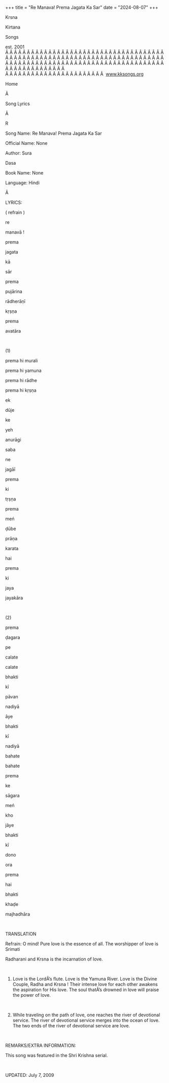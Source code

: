 +++ 
title = "Re Manava! Prema Jagata Ka Sar"
date = "2024-08-07"
+++

Krsna
 
Kirtana
 
Songs

est. 2001
Â Â Â Â Â Â Â Â Â Â Â Â Â Â Â Â Â Â Â Â Â Â Â Â Â Â Â Â Â Â Â Â Â Â Â Â Â Â Â Â Â Â Â Â Â Â Â Â Â Â Â Â Â Â Â Â Â Â Â Â Â Â Â Â Â Â Â Â Â Â Â Â Â Â Â Â Â Â Â Â Â Â Â Â Â Â Â Â Â Â Â Â Â Â Â Â Â Â Â Â Â Â Â Â Â Â Â Â Â Â Â Â Â Â Â Â Â Â Â Â Â Â Â Â Â  
Â Â Â Â Â Â Â Â Â Â Â Â Â Â Â Â Â Â Â Â Â Â Â  
www.kksongs.org








Home


Ã 
 
Song Lyrics
 
Ã 
 
R


Song Name: 
Re Manava! Prema Jagata Ka Sar


Official Name: None


Author: 
Sura
 
Dasa


Book Name: None


Language: 
Hindi


Â 


LYRICS:


(
refrain
)


re
 
manavā
!

prema
 
jagata


kā
 
sār


prema
 
pujārina
 
rādherāṇī


kṛṣṇa
 
prema


avatāra


 


(1)


prema
 hi 
murali
 
prema
 hi 
yamuna
 
prema
 hi 
rādhe
 
prema
 hi 
kṛṣṇa


ek
 
dūje
 
ke
 
yeh


anurāgi
 
saba
 
ne
 
jagāī
 
prema
 
ki
 
tṛṣṇa


prema
 
meń
 
ḍūbe
 
prāṇa
 
karata
 
hai
 
prema
 
ki


jaya
 
jayakāra


 


(2)


prema
 
ḍagara
 
pe
 
calate
 
calate
 
bhakti


kī
 
pāvan
 
nadiyā
 
āye


bhakti
 
kī
 
nadiyā
 
bahate
 
bahate
 
prema


ke
 
sāgara
 
meń
 
kho
 
jāye


bhakti
 
kī
 
dono
 
ora


prema
 
hai
 
bhakti
 
khaḍe
 
majhadhāra




 


TRANSLATION


Refrain: O mind! Pure love
is the essence of all. The worshipper of love is 
Srimati


Radharani
 and 
Krsna
 is the
incarnation of love.


 


1) Love is the LordÂ’s
flute. Love is the 
Yamuna
 River. Love is the Divine
Couple, 
Radha
 and 
Krsna
!
Their intense love for each other awakens the aspiration for His love. The soul
thatÂ’s drowned in love will praise the power of love.


 


2) While traveling on the
path of love, one reaches the river of devotional service. The river of
devotional service merges into the ocean of love. The two ends of the river of
devotional service are love.


 


REMARKS/EXTRA INFORMATION:


This
song was featured in the 
Shri
 Krishna serial.


 


UPDATED:
 July 7, 2009